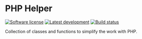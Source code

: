 # PHP Helper #

[![Software license][ico-license]](LICENSE)
[![Latest development][ico-version-dev]][link-packagist]
[![Build status][ico-travis]][link-travis]

Collection of classes and functions to simplify the work with PHP.

[ico-license]: https://img.shields.io/github/license/alhames/phphelper.svg
[ico-version-dev]: https://img.shields.io/packagist/vpre/alhames/phphelper.svg
[ico-travis]: https://img.shields.io/travis/alhames/phphelper.svg

[link-packagist]: https://packagist.org/packages/alhames/phphelper
[link-travis]: https://travis-ci.org/alhames/phphelper

